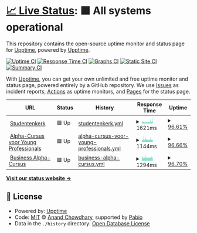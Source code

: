 # [📈 Live Status](https://upptime.github.io/upptime): <!--live status--> **🟩 All systems operational**

This repository contains the open-source uptime monitor and status page for [Upptime](https://upptime.js.org), powered by [Upptime](https://github.com/upptime/upptime).

[![Uptime CI](https://github.com/Phaf4IT/upptime-studentenkerk/workflows/Uptime%20CI/badge.svg)](https://github.com/Phaf4IT/upptime-studentenkerk/actions?query=workflow%3A%22Uptime+CI%22)
[![Response Time CI](https://github.com/Phaf4IT/upptime-studentenkerk/workflows/Response%20Time%20CI/badge.svg)](https://github.com/Phaf4IT/upptime-studentenkerk/actions?query=workflow%3A%22Response+Time+CI%22)
[![Graphs CI](https://github.com/Phaf4IT/upptime-studentenkerk/workflows/Graphs%20CI/badge.svg)](https://github.com/Phaf4IT/upptime-studentenkerk/actions?query=workflow%3A%22Graphs+CI%22)
[![Static Site CI](https://github.com/Phaf4IT/upptime-studentenkerk/workflows/Static%20Site%20CI/badge.svg)](https://github.com/Phaf4IT/upptime-studentenkerk/actions?query=workflow%3A%22Static+Site+CI%22)
[![Summary CI](https://github.com/Phaf4IT/upptime-studentenkerk/workflows/Summary%20CI/badge.svg)](https://github.com/Phaf4IT/upptime-studentenkerk/actions?query=workflow%3A%22Summary+CI%22)

With [Upptime](https://upptime.js.org), you can get your own unlimited and free uptime monitor and status page, powered entirely by a GitHub repository. We use [Issues](https://github.com/upptime/upptime/issues) as incident reports, [Actions](https://github.com/Phaf4IT/upptime-studentenkerk/actions) as uptime monitors, and [Pages](https://upptime.github.io/upptime) for the status page.

<!--start: status pages-->
<!-- This summary is generated by Upptime (https://github.com/upptime/upptime) -->
<!-- Do not edit this manually, your changes will be overwritten -->
<!-- prettier-ignore -->
| URL | Status | History | Response Time | Uptime |
| --- | ------ | ------- | ------------- | ------ |
| <img alt="" src="https://icons.duckduckgo.com/ip3/www.studentenkerk.nl.ico" height="13"> [Studentenkerk](https://www.studentenkerk.nl) | 🟩 Up | [studentenkerk.yml](https://github.com/Phaf4IT/upptime-studentenkerk/commits/HEAD/history/studentenkerk.yml) | <details><summary><img alt="Response time graph" src="./graphs/studentenkerk/response-time-week.png" height="20"> 1621ms</summary><br><a href="https://Phaf4IT.github.io/upptime-studentenkerk/history/studentenkerk"><img alt="Response time 1876" src="https://img.shields.io/endpoint?url=https%3A%2F%2Fraw.githubusercontent.com%2FPhaf4IT%2Fupptime-studentenkerk%2FHEAD%2Fapi%2Fstudentenkerk%2Fresponse-time.json"></a><br><a href="https://Phaf4IT.github.io/upptime-studentenkerk/history/studentenkerk"><img alt="24-hour response time 2304" src="https://img.shields.io/endpoint?url=https%3A%2F%2Fraw.githubusercontent.com%2FPhaf4IT%2Fupptime-studentenkerk%2FHEAD%2Fapi%2Fstudentenkerk%2Fresponse-time-day.json"></a><br><a href="https://Phaf4IT.github.io/upptime-studentenkerk/history/studentenkerk"><img alt="7-day response time 1621" src="https://img.shields.io/endpoint?url=https%3A%2F%2Fraw.githubusercontent.com%2FPhaf4IT%2Fupptime-studentenkerk%2FHEAD%2Fapi%2Fstudentenkerk%2Fresponse-time-week.json"></a><br><a href="https://Phaf4IT.github.io/upptime-studentenkerk/history/studentenkerk"><img alt="30-day response time 1621" src="https://img.shields.io/endpoint?url=https%3A%2F%2Fraw.githubusercontent.com%2FPhaf4IT%2Fupptime-studentenkerk%2FHEAD%2Fapi%2Fstudentenkerk%2Fresponse-time-month.json"></a><br><a href="https://Phaf4IT.github.io/upptime-studentenkerk/history/studentenkerk"><img alt="1-year response time 1876" src="https://img.shields.io/endpoint?url=https%3A%2F%2Fraw.githubusercontent.com%2FPhaf4IT%2Fupptime-studentenkerk%2FHEAD%2Fapi%2Fstudentenkerk%2Fresponse-time-year.json"></a></details> | <details><summary><a href="https://Phaf4IT.github.io/upptime-studentenkerk/history/studentenkerk">96.61%</a></summary><a href="https://Phaf4IT.github.io/upptime-studentenkerk/history/studentenkerk"><img alt="All-time uptime 99.04%" src="https://img.shields.io/endpoint?url=https%3A%2F%2Fraw.githubusercontent.com%2FPhaf4IT%2Fupptime-studentenkerk%2FHEAD%2Fapi%2Fstudentenkerk%2Fuptime.json"></a><br><a href="https://Phaf4IT.github.io/upptime-studentenkerk/history/studentenkerk"><img alt="24-hour uptime 97.52%" src="https://img.shields.io/endpoint?url=https%3A%2F%2Fraw.githubusercontent.com%2FPhaf4IT%2Fupptime-studentenkerk%2FHEAD%2Fapi%2Fstudentenkerk%2Fuptime-day.json"></a><br><a href="https://Phaf4IT.github.io/upptime-studentenkerk/history/studentenkerk"><img alt="7-day uptime 96.61%" src="https://img.shields.io/endpoint?url=https%3A%2F%2Fraw.githubusercontent.com%2FPhaf4IT%2Fupptime-studentenkerk%2FHEAD%2Fapi%2Fstudentenkerk%2Fuptime-week.json"></a><br><a href="https://Phaf4IT.github.io/upptime-studentenkerk/history/studentenkerk"><img alt="30-day uptime 99.22%" src="https://img.shields.io/endpoint?url=https%3A%2F%2Fraw.githubusercontent.com%2FPhaf4IT%2Fupptime-studentenkerk%2FHEAD%2Fapi%2Fstudentenkerk%2Fuptime-month.json"></a><br><a href="https://Phaf4IT.github.io/upptime-studentenkerk/history/studentenkerk"><img alt="1-year uptime 99.04%" src="https://img.shields.io/endpoint?url=https%3A%2F%2Fraw.githubusercontent.com%2FPhaf4IT%2Fupptime-studentenkerk%2FHEAD%2Fapi%2Fstudentenkerk%2Fuptime-year.json"></a></details>
| <img alt="" src="https://icons.duckduckgo.com/ip3/young-professional.alphautrecht.nl.ico" height="13"> [Alpha-Cursus voor Young Professionals](https://young-professional.alphautrecht.nl/) | 🟩 Up | [alpha-cursus-voor-young-professionals.yml](https://github.com/Phaf4IT/upptime-studentenkerk/commits/HEAD/history/alpha-cursus-voor-young-professionals.yml) | <details><summary><img alt="Response time graph" src="./graphs/alpha-cursus-voor-young-professionals/response-time-week.png" height="20"> 1144ms</summary><br><a href="https://Phaf4IT.github.io/upptime-studentenkerk/history/alpha-cursus-voor-young-professionals"><img alt="Response time 1227" src="https://img.shields.io/endpoint?url=https%3A%2F%2Fraw.githubusercontent.com%2FPhaf4IT%2Fupptime-studentenkerk%2FHEAD%2Fapi%2Falpha-cursus-voor-young-professionals%2Fresponse-time.json"></a><br><a href="https://Phaf4IT.github.io/upptime-studentenkerk/history/alpha-cursus-voor-young-professionals"><img alt="24-hour response time 1023" src="https://img.shields.io/endpoint?url=https%3A%2F%2Fraw.githubusercontent.com%2FPhaf4IT%2Fupptime-studentenkerk%2FHEAD%2Fapi%2Falpha-cursus-voor-young-professionals%2Fresponse-time-day.json"></a><br><a href="https://Phaf4IT.github.io/upptime-studentenkerk/history/alpha-cursus-voor-young-professionals"><img alt="7-day response time 1144" src="https://img.shields.io/endpoint?url=https%3A%2F%2Fraw.githubusercontent.com%2FPhaf4IT%2Fupptime-studentenkerk%2FHEAD%2Fapi%2Falpha-cursus-voor-young-professionals%2Fresponse-time-week.json"></a><br><a href="https://Phaf4IT.github.io/upptime-studentenkerk/history/alpha-cursus-voor-young-professionals"><img alt="30-day response time 1144" src="https://img.shields.io/endpoint?url=https%3A%2F%2Fraw.githubusercontent.com%2FPhaf4IT%2Fupptime-studentenkerk%2FHEAD%2Fapi%2Falpha-cursus-voor-young-professionals%2Fresponse-time-month.json"></a><br><a href="https://Phaf4IT.github.io/upptime-studentenkerk/history/alpha-cursus-voor-young-professionals"><img alt="1-year response time 1227" src="https://img.shields.io/endpoint?url=https%3A%2F%2Fraw.githubusercontent.com%2FPhaf4IT%2Fupptime-studentenkerk%2FHEAD%2Fapi%2Falpha-cursus-voor-young-professionals%2Fresponse-time-year.json"></a></details> | <details><summary><a href="https://Phaf4IT.github.io/upptime-studentenkerk/history/alpha-cursus-voor-young-professionals">96.66%</a></summary><a href="https://Phaf4IT.github.io/upptime-studentenkerk/history/alpha-cursus-voor-young-professionals"><img alt="All-time uptime 95.52%" src="https://img.shields.io/endpoint?url=https%3A%2F%2Fraw.githubusercontent.com%2FPhaf4IT%2Fupptime-studentenkerk%2FHEAD%2Fapi%2Falpha-cursus-voor-young-professionals%2Fuptime.json"></a><br><a href="https://Phaf4IT.github.io/upptime-studentenkerk/history/alpha-cursus-voor-young-professionals"><img alt="24-hour uptime 97.59%" src="https://img.shields.io/endpoint?url=https%3A%2F%2Fraw.githubusercontent.com%2FPhaf4IT%2Fupptime-studentenkerk%2FHEAD%2Fapi%2Falpha-cursus-voor-young-professionals%2Fuptime-day.json"></a><br><a href="https://Phaf4IT.github.io/upptime-studentenkerk/history/alpha-cursus-voor-young-professionals"><img alt="7-day uptime 96.66%" src="https://img.shields.io/endpoint?url=https%3A%2F%2Fraw.githubusercontent.com%2FPhaf4IT%2Fupptime-studentenkerk%2FHEAD%2Fapi%2Falpha-cursus-voor-young-professionals%2Fuptime-week.json"></a><br><a href="https://Phaf4IT.github.io/upptime-studentenkerk/history/alpha-cursus-voor-young-professionals"><img alt="30-day uptime 99.23%" src="https://img.shields.io/endpoint?url=https%3A%2F%2Fraw.githubusercontent.com%2FPhaf4IT%2Fupptime-studentenkerk%2FHEAD%2Fapi%2Falpha-cursus-voor-young-professionals%2Fuptime-month.json"></a><br><a href="https://Phaf4IT.github.io/upptime-studentenkerk/history/alpha-cursus-voor-young-professionals"><img alt="1-year uptime 95.52%" src="https://img.shields.io/endpoint?url=https%3A%2F%2Fraw.githubusercontent.com%2FPhaf4IT%2Fupptime-studentenkerk%2FHEAD%2Fapi%2Falpha-cursus-voor-young-professionals%2Fuptime-year.json"></a></details>
| <img alt="" src="https://icons.duckduckgo.com/ip3/businessalphautrecht.nl.ico" height="13"> [Business Alpha-Cursus](http://businessalphautrecht.nl/) | 🟩 Up | [business-alpha-cursus.yml](https://github.com/Phaf4IT/upptime-studentenkerk/commits/HEAD/history/business-alpha-cursus.yml) | <details><summary><img alt="Response time graph" src="./graphs/business-alpha-cursus/response-time-week.png" height="20"> 1294ms</summary><br><a href="https://Phaf4IT.github.io/upptime-studentenkerk/history/business-alpha-cursus"><img alt="Response time 1398" src="https://img.shields.io/endpoint?url=https%3A%2F%2Fraw.githubusercontent.com%2FPhaf4IT%2Fupptime-studentenkerk%2FHEAD%2Fapi%2Fbusiness-alpha-cursus%2Fresponse-time.json"></a><br><a href="https://Phaf4IT.github.io/upptime-studentenkerk/history/business-alpha-cursus"><img alt="24-hour response time 1361" src="https://img.shields.io/endpoint?url=https%3A%2F%2Fraw.githubusercontent.com%2FPhaf4IT%2Fupptime-studentenkerk%2FHEAD%2Fapi%2Fbusiness-alpha-cursus%2Fresponse-time-day.json"></a><br><a href="https://Phaf4IT.github.io/upptime-studentenkerk/history/business-alpha-cursus"><img alt="7-day response time 1294" src="https://img.shields.io/endpoint?url=https%3A%2F%2Fraw.githubusercontent.com%2FPhaf4IT%2Fupptime-studentenkerk%2FHEAD%2Fapi%2Fbusiness-alpha-cursus%2Fresponse-time-week.json"></a><br><a href="https://Phaf4IT.github.io/upptime-studentenkerk/history/business-alpha-cursus"><img alt="30-day response time 1294" src="https://img.shields.io/endpoint?url=https%3A%2F%2Fraw.githubusercontent.com%2FPhaf4IT%2Fupptime-studentenkerk%2FHEAD%2Fapi%2Fbusiness-alpha-cursus%2Fresponse-time-month.json"></a><br><a href="https://Phaf4IT.github.io/upptime-studentenkerk/history/business-alpha-cursus"><img alt="1-year response time 1398" src="https://img.shields.io/endpoint?url=https%3A%2F%2Fraw.githubusercontent.com%2FPhaf4IT%2Fupptime-studentenkerk%2FHEAD%2Fapi%2Fbusiness-alpha-cursus%2Fresponse-time-year.json"></a></details> | <details><summary><a href="https://Phaf4IT.github.io/upptime-studentenkerk/history/business-alpha-cursus">96.70%</a></summary><a href="https://Phaf4IT.github.io/upptime-studentenkerk/history/business-alpha-cursus"><img alt="All-time uptime 99.07%" src="https://img.shields.io/endpoint?url=https%3A%2F%2Fraw.githubusercontent.com%2FPhaf4IT%2Fupptime-studentenkerk%2FHEAD%2Fapi%2Fbusiness-alpha-cursus%2Fuptime.json"></a><br><a href="https://Phaf4IT.github.io/upptime-studentenkerk/history/business-alpha-cursus"><img alt="24-hour uptime 97.65%" src="https://img.shields.io/endpoint?url=https%3A%2F%2Fraw.githubusercontent.com%2FPhaf4IT%2Fupptime-studentenkerk%2FHEAD%2Fapi%2Fbusiness-alpha-cursus%2Fuptime-day.json"></a><br><a href="https://Phaf4IT.github.io/upptime-studentenkerk/history/business-alpha-cursus"><img alt="7-day uptime 96.70%" src="https://img.shields.io/endpoint?url=https%3A%2F%2Fraw.githubusercontent.com%2FPhaf4IT%2Fupptime-studentenkerk%2FHEAD%2Fapi%2Fbusiness-alpha-cursus%2Fuptime-week.json"></a><br><a href="https://Phaf4IT.github.io/upptime-studentenkerk/history/business-alpha-cursus"><img alt="30-day uptime 99.24%" src="https://img.shields.io/endpoint?url=https%3A%2F%2Fraw.githubusercontent.com%2FPhaf4IT%2Fupptime-studentenkerk%2FHEAD%2Fapi%2Fbusiness-alpha-cursus%2Fuptime-month.json"></a><br><a href="https://Phaf4IT.github.io/upptime-studentenkerk/history/business-alpha-cursus"><img alt="1-year uptime 99.07%" src="https://img.shields.io/endpoint?url=https%3A%2F%2Fraw.githubusercontent.com%2FPhaf4IT%2Fupptime-studentenkerk%2FHEAD%2Fapi%2Fbusiness-alpha-cursus%2Fuptime-year.json"></a></details>

<!--end: status pages-->

[**Visit our status website →**](https://upptime.github.io/upptime)

## 📄 License

- Powered by: [Upptime](https://github.com/upptime/upptime)
- Code: [MIT](./LICENSE) © [Anand Chowdhary](https://anandchowdhary.com), supported by [Pabio](https://pabio.com)
- Data in the `./history` directory: [Open Database License](https://opendatacommons.org/licenses/odbl/1-0/)
